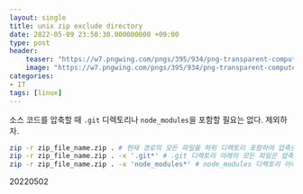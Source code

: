 ```yaml
---
layout: single
title: unix zip exclude directory
date: 2022-05-09 23:50:30.000000000 +09:00
type: post
header:
    teaser: "https://w7.pngwing.com/pngs/395/934/png-transparent-computer-icons-zip-file-zip-free-icon-miscellaneous-angle-rectangle.png"
    image: "https://w7.pngwing.com/pngs/395/934/png-transparent-computer-icons-zip-file-zip-free-icon-miscellaneous-angle-rectangle.png"
categories:
- IT
tags: [linux]
---
```


소스 코드를 압축할 때 `.git` 디렉토리나 `node_modules`을 포함할 필요는 없다. 제외하자.

```bash
zip -r zip_file_name.zip . # 현재 경로의 모든 파일을 하위 디렉토리 포함하여 압축한다
zip -r zip_file_name.zip . -x '.git*' # .git 디렉토리 아래의 모든 파일은 압축 대상에서 제외한다
zip -r zip_file_name.zip . -x 'node_modules*' # node_modules 디렉토리 아래의 모든 파일은 압축 대상에서 제외한다
```

20220502

